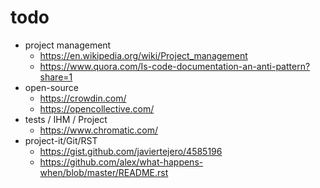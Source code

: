 # todo

- project management
  - https://en.wikipedia.org/wiki/Project_management
  - https://www.quora.com/Is-code-documentation-an-anti-pattern?share=1
- open-source
  - https://crowdin.com/
  - https://opencollective.com/
- tests / IHM / Project
  - https://www.chromatic.com/
- project-it/Git/RST
  - https://gist.github.com/javiertejero/4585196
  - https://github.com/alex/what-happens-when/blob/master/README.rst